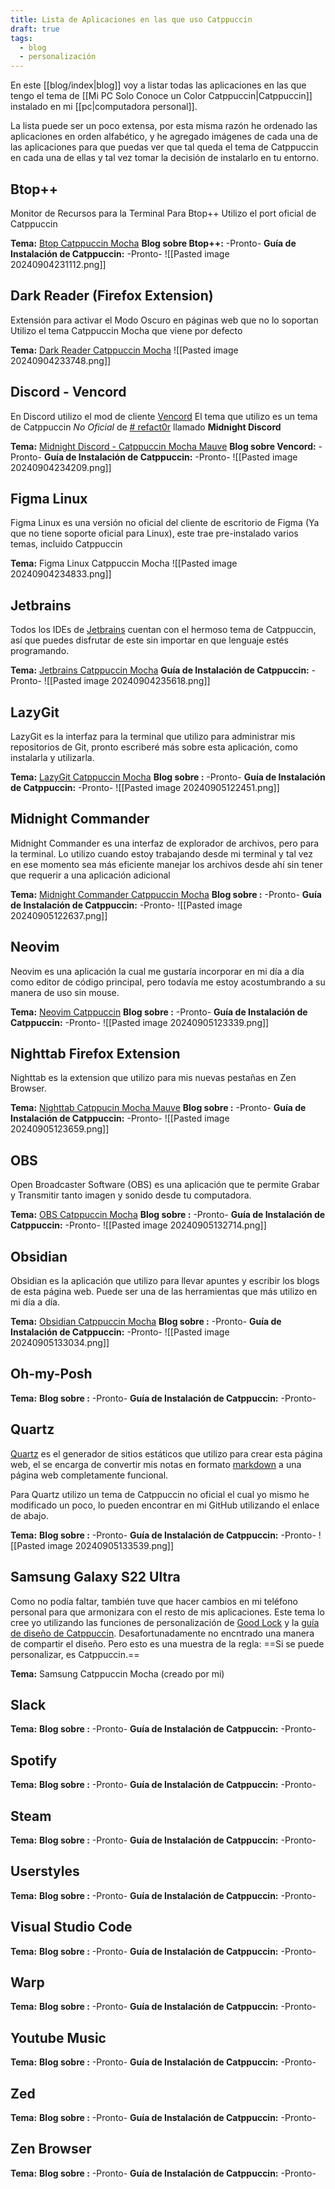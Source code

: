 ```yaml
---
title: Lista de Aplicaciones en las que uso Catppuccin
draft: true
tags:
  - blog
  - personalización
---
```


En este [[blog/index|blog]] voy a listar todas las aplicaciones en las que tengo el tema de  [[Mi PC Solo Conoce un Color Catppuccin|Catppuccin]] instalado en mi [[pc|computadora personal]].

La lista puede ser un poco extensa, por esta misma razón he ordenado las aplicaciones en orden alfabético, y he agregado imágenes de cada una de las aplicaciones para que puedas ver que tal queda el tema de Catppuccin en cada una de ellas y tal vez tomar la decisión de instalarlo en tu entorno.

## Btop++
Monitor de Recursos para la Terminal
Para Btop++ Utilizo el port oficial de Catppuccin

**Tema:** [Btop Catppuccin Mocha](https://github.com/catppuccin/btop)
**Blog sobre Btop++:** -Pronto-
**Guía de Instalación de Catppuccin:** -Pronto-
![[Pasted image 20240904231112.png]]

## Dark Reader (Firefox Extension)
Extensión para activar el Modo Oscuro en páginas web que no lo soportan
Utilizo el tema Catppuccin Mocha que viene por defecto

**Tema:** [Dark Reader Catppuccin Mocha](https://github.com/catppuccin/dark-reader)
![[Pasted image 20240904233748.png]]

## Discord - Vencord
En Discord utilizo el mod de cliente [Vencord](https://vencord.dev/)
El tema que utilizo es un tema de Catppuccin *No Oficial* de [# refact0r](https://github.com/refact0r) llamado **Midnight Discord**

**Tema:** [Midnight Discord - Catppuccin Mocha Mauve](https://github.com/refact0r/midnight-discord?tab=readme-ov-file#catppuccin-mocha-mauve)
**Blog sobre Vencord:** -Pronto-
**Guía de Instalación de Catppuccin:** -Pronto-
![[Pasted image 20240904234209.png]]

## Figma Linux
Figma Linux es una versión no oficial del cliente de escritorio de Figma (Ya que no tiene soporte oficial para Linux), este trae pre-instalado varios temas, incluido Catppuccin

**Tema:** Figma Linux Catppuccin Mocha
![[Pasted image 20240904234833.png]]

## Jetbrains
Todos los IDEs de [Jetbrains](https://www.jetbrains.com/) cuentan con el hermoso tema de Catppuccin, así que puedes disfrutar de este sin importar en que lenguaje estés programando.

**Tema:** [Jetbrains Catppuccin Mocha](https://github.com/catppuccin/jetbrains)
**Guía de Instalación de Catppuccin:** -Pronto-
![[Pasted image 20240904235618.png]]

## LazyGit
LazyGit es la interfaz para la terminal que utilizo para administrar mis repositorios de Git, pronto escriberé más sobre esta aplicación, como instalarla y utilizarla.

**Tema:** [LazyGit Catppuccin Mocha](https://github.com/catppuccin/lazygit)
**Blog sobre :** -Pronto-
**Guía de Instalación de Catppuccin:** -Pronto-
![[Pasted image 20240905122451.png]]

## Midnight Commander
Midnight Commander es una interfaz de explorador de archivos, pero para la terminal.
Lo utilizo cuando estoy trabajando desde mi terminal y tal vez en ese momento sea más eficiente manejar los archivos desde ahí sin tener que requerir a una aplicación adicional

**Tema:** [Midnight Commander Catppuccin Mocha](https://github.com/catppuccin/mc)
**Blog sobre :** -Pronto-
**Guía de Instalación de Catppuccin:** -Pronto-
![[Pasted image 20240905122637.png]]

## Neovim
Neovim es una aplicación la cual me gustaría incorporar en mi día a día como editor de código principal, pero todavía me estoy acostumbrando a su manera de uso sin mouse.

**Tema:** [Neovim Catppuccin](https://github.com/catppuccin/nvim)
**Blog sobre :** -Pronto-
**Guía de Instalación de Catppuccin:** -Pronto-
![[Pasted image 20240905123339.png]]

## Nighttab Firefox Extension
Nighttab es la extension que utilizo para mis nuevas pestañas en Zen Browser.

**Tema:** [Nighttab Catppucin Mocha Mauve](https://github.com/catppuccin/nighttab)
**Blog sobre :** -Pronto-
**Guía de Instalación de Catppuccin:** -Pronto-
![[Pasted image 20240905123659.png]]

## OBS
Open Broadcaster Software (OBS) es una aplicación que te permite Grabar y Transmitir tanto imagen y sonido desde tu computadora.

**Tema:** [OBS Catppuccin Mocha](https://github.com/catppuccin/obs)
**Blog sobre :** -Pronto-
**Guía de Instalación de Catppuccin:** -Pronto-
![[Pasted image 20240905132714.png]]

## Obsidian
Obsidian es la aplicación que utilizo para llevar apuntes y escribir los blogs de esta página web.
Puede ser una de las herramientas que más utilizo en mi día a día.

**Tema:** [Obsidian Catppuccin Mocha](https://github.com/catppuccin/obsidian)
**Blog sobre :** -Pronto-
**Guía de Instalación de Catppuccin:** -Pronto-
![[Pasted image 20240905133034.png]]

## Oh-my-Posh

**Tema:** []()
**Blog sobre :** -Pronto-
**Guía de Instalación de Catppuccin:** -Pronto-

## Quartz
[Quartz](https://quartz.jzhao.xyz/) es el generador de sitios estáticos que utilizo para crear esta página web, el se encarga de convertir mis notas en formato [markdown](https://www.markdownguide.org/) a una página web completamente funcional.

Para Quartz utilizo un tema de Catppuccin no oficial el cual yo mismo he modificado un poco, lo pueden encontrar en mi GitHub utilizando el enlace de abajo.

**Tema:** []()
**Blog sobre :** -Pronto-
**Guía de Instalación de Catppuccin:** -Pronto-
![[Pasted image 20240905133539.png]]

## Samsung Galaxy S22 Ultra
Como no podía faltar, también tuve que hacer cambios en mi teléfono personal para que armonizara con el resto de mis aplicaciones.
Este tema lo cree yo utilizando las funciones de personalización de [Good Lock](https://galaxystore.samsung.com/detail/com.samsung.android.goodlock) y la [guía de diseño de Catppuccin](https://github.com/catppuccin/catppuccin/blob/main/docs/style-guide.md). Desafortunadamente no encntrado una manera de compartir el diseño.
Pero esto es una muestra de la regla: ==Si se puede personalizar, es Catppuccin.==

**Tema:** Samsung Catppuccin Mocha (creado por mi)


## Slack
**Tema:** []()
**Blog sobre :** -Pronto-
**Guía de Instalación de Catppuccin:** -Pronto-

## Spotify
**Tema:** []()
**Blog sobre :** -Pronto-
**Guía de Instalación de Catppuccin:** -Pronto-

## Steam
**Tema:** []()
**Blog sobre :** -Pronto-
**Guía de Instalación de Catppuccin:** -Pronto-

## Userstyles
**Tema:** []()
**Blog sobre :** -Pronto-
**Guía de Instalación de Catppuccin:** -Pronto-

## Visual Studio Code
**Tema:** []()
**Blog sobre :** -Pronto-
**Guía de Instalación de Catppuccin:** -Pronto-

## Warp
**Tema:** []()
**Blog sobre :** -Pronto-
**Guía de Instalación de Catppuccin:** -Pronto-

## Youtube Music
**Tema:** []()
**Blog sobre :** -Pronto-
**Guía de Instalación de Catppuccin:** -Pronto-

## Zed
**Tema:** []()
**Blog sobre :** -Pronto-
**Guía de Instalación de Catppuccin:** -Pronto-

## Zen Browser
**Tema:** []()
**Blog sobre :** -Pronto-
**Guía de Instalación de Catppuccin:** -Pronto-